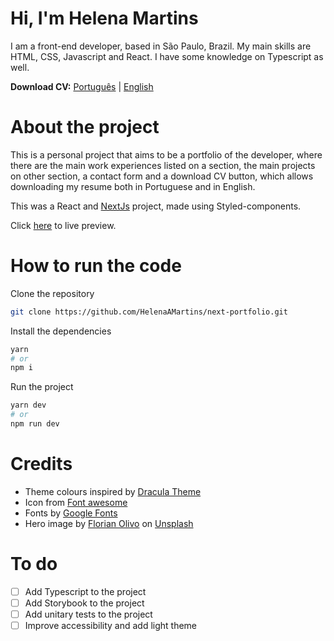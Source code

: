# Hi, I'm Helena Martins

I am a front-end developer, based in São Paulo, Brazil. My main skills are HTML, CSS, Javascript and React. I have some knowledge on Typescript as well.

**Download CV:** [Português](mhelena.com.br/helena-martins-cv.pdf) | [English](mhelena.com.br/helena-martins-resume.pdf)

# About the project

This is a personal project that aims to be a portfolio of the developer, where there are the main work experiences listed on a section, the main projects on other section, a contact form and a download CV button, which allows downloading my resume both in Portuguese and in English.

This was a React and [NextJs](https://nextjs.org) project, made using Styled-components.

Click [here](https://mhelena.com.br) to live preview.

# How to run the code

Clone the repository

```bash
git clone https://github.com/HelenaAMartins/next-portfolio.git
```

Install the dependencies

```bash
yarn
# or
npm i
```

Run the project

```bash
yarn dev
# or
npm run dev
```

# Credits

- Theme colours inspired by [Dracula Theme](https://draculatheme.com)
- Icon from [Font awesome](https://fontawesome.com/icons)
- Fonts by [Google Fonts](https://fonts.google.com)
- Hero image by [Florian Olivo](https://unsplash.com/@florianolv?utm_source=unsplash&utm_medium=referral&utm_content=creditCopyText) on [Unsplash](https://unsplash.com/s/photos/code?utm_source=unsplash&utm_medium=referral&utm_content=creditCopyText)

# To do
- [ ] Add Typescript to the project
- [ ] Add Storybook to the project
- [ ] Add unitary tests to the project
- [ ] Improve accessibility and add light theme

